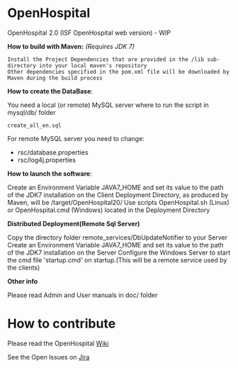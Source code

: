 # OpenHospital
OpenHospital 2.0 (ISF OpenHospital web version) - WIP

**How to build with Maven:**
_(Requires JDK 7)_

    Install the Project Dependencies that are provided in the /lib sub-directory into your local maven's repository
    Other dependencies specified in the pom.xml file will be downloaded by Maven during the build process
    
**How to create the DataBase**:

You need a local (or remote) MySQL server where to run the script in mysql/db/ folder

	create_all_en.sql
	
For remote MySQL server you need to change:
- rsc/database.properties
- rsc/log4j.properties

**How to launch the software**:

Create an Environment Variable JAVA7_HOME and set its value to the path of the JDK7 installation on the Client
Deployment Directory, as produced by Maven, will be /target/OpenHospital20/
Use scripts OpenHospital.sh (Linux) or OpenHospital.cmd (Windows) located in the Deployment Directory

**Distributed Deployment(Remote Sql Server)**

Copy the directory folder remote_services/DbUpdateNotifier to your Server
Create an Environment Variable JAVA7_HOME and set its value to the path of the JDK7 installation on the Server
Configure the Windows Server to start the cmd file 'startup.cmd' on startup.(This will be a remote service used by the clients)

**Other info**

Please read Admin and User manuals in doc/ folder

# How to contribute

Please read the OpenHospital [Wiki](https://openhospital.atlassian.net/wiki/display/OH/Contribution+Guidelines)

See the Open Issues on [Jira](https://openhospital.atlassian.net/issues/)
